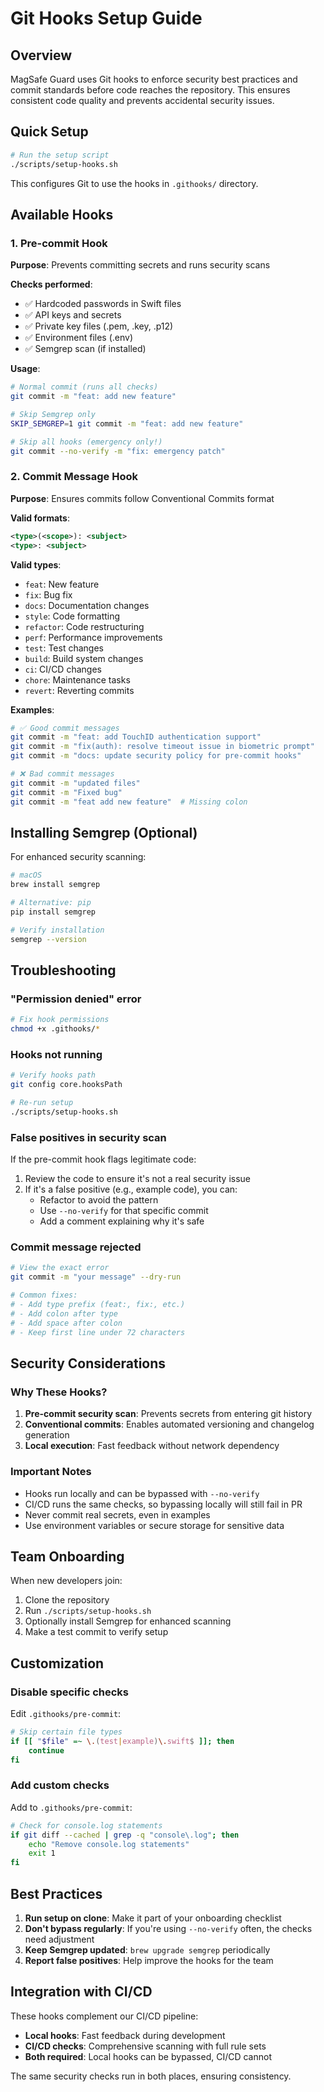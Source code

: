 # Git Hooks Setup Guide

## Overview

MagSafe Guard uses Git hooks to enforce security best practices and commit standards before code reaches the repository. This ensures consistent code quality and prevents accidental security issues.

## Quick Setup

```bash
# Run the setup script
./scripts/setup-hooks.sh
```

This configures Git to use the hooks in `.githooks/` directory.

## Available Hooks

### 1. Pre-commit Hook

**Purpose**: Prevents committing secrets and runs security scans

**Checks performed**:

- ✅ Hardcoded passwords in Swift files
- ✅ API keys and secrets
- ✅ Private key files (.pem, .key, .p12)
- ✅ Environment files (.env)
- ✅ Semgrep scan (if installed)

**Usage**:

```bash
# Normal commit (runs all checks)
git commit -m "feat: add new feature"

# Skip Semgrep only
SKIP_SEMGREP=1 git commit -m "feat: add new feature"

# Skip all hooks (emergency only!)
git commit --no-verify -m "fix: emergency patch"
```

### 2. Commit Message Hook

**Purpose**: Ensures commits follow Conventional Commits format

**Valid formats**:

```xml
<type>(<scope>): <subject>
<type>: <subject>
```

**Valid types**:

- `feat`: New feature
- `fix`: Bug fix
- `docs`: Documentation changes
- `style`: Code formatting
- `refactor`: Code restructuring
- `perf`: Performance improvements
- `test`: Test changes
- `build`: Build system changes
- `ci`: CI/CD changes
- `chore`: Maintenance tasks
- `revert`: Reverting commits

**Examples**:

```bash
# ✅ Good commit messages
git commit -m "feat: add TouchID authentication support"
git commit -m "fix(auth): resolve timeout issue in biometric prompt"
git commit -m "docs: update security policy for pre-commit hooks"

# ❌ Bad commit messages
git commit -m "updated files"
git commit -m "Fixed bug"
git commit -m "feat add new feature"  # Missing colon
```

## Installing Semgrep (Optional)

For enhanced security scanning:

```bash
# macOS
brew install semgrep

# Alternative: pip
pip install semgrep

# Verify installation
semgrep --version
```

## Troubleshooting

### "Permission denied" error

```bash
# Fix hook permissions
chmod +x .githooks/*
```

### Hooks not running

```bash
# Verify hooks path
git config core.hooksPath

# Re-run setup
./scripts/setup-hooks.sh
```

### False positives in security scan

If the pre-commit hook flags legitimate code:

1. Review the code to ensure it's not a real security issue
2. If it's a false positive (e.g., example code), you can:
   - Refactor to avoid the pattern
   - Use `--no-verify` for that specific commit
   - Add a comment explaining why it's safe

### Commit message rejected

```bash
# View the exact error
git commit -m "your message" --dry-run

# Common fixes:
# - Add type prefix (feat:, fix:, etc.)
# - Add colon after type
# - Add space after colon
# - Keep first line under 72 characters
```

## Security Considerations

### Why These Hooks?

1. **Pre-commit security scan**: Prevents secrets from entering git history
2. **Conventional commits**: Enables automated versioning and changelog generation
3. **Local execution**: Fast feedback without network dependency

### Important Notes

- Hooks run locally and can be bypassed with `--no-verify`
- CI/CD runs the same checks, so bypassing locally will still fail in PR
- Never commit real secrets, even in examples
- Use environment variables or secure storage for sensitive data

## Team Onboarding

When new developers join:

1. Clone the repository
2. Run `./scripts/setup-hooks.sh`
3. Optionally install Semgrep for enhanced scanning
4. Make a test commit to verify setup

## Customization

### Disable specific checks

Edit `.githooks/pre-commit`:

```bash
# Skip certain file types
if [[ "$file" =~ \.(test|example)\.swift$ ]]; then
    continue
fi
```

### Add custom checks

Add to `.githooks/pre-commit`:

```bash
# Check for console.log statements
if git diff --cached | grep -q "console\.log"; then
    echo "Remove console.log statements"
    exit 1
fi
```

## Best Practices

1. **Run setup on clone**: Make it part of your onboarding checklist
2. **Don't bypass regularly**: If you're using `--no-verify` often, the checks need adjustment
3. **Keep Semgrep updated**: `brew upgrade semgrep` periodically
4. **Report false positives**: Help improve the hooks for the team

## Integration with CI/CD

These hooks complement our CI/CD pipeline:

- **Local hooks**: Fast feedback during development
- **CI/CD checks**: Comprehensive scanning with full rule sets
- **Both required**: Local hooks can be bypassed, CI/CD cannot

The same security checks run in both places, ensuring consistency.
